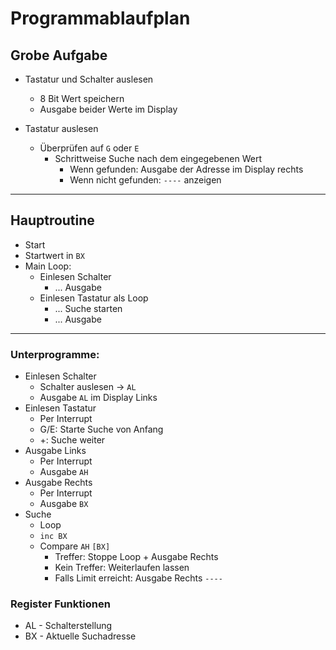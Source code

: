 # Programmablaufplan
## Grobe Aufgabe
- Tastatur und Schalter auslesen
  - 8 Bit Wert speichern
  - Ausgabe beider Werte im Display

- Tastatur auslesen
  - Überprüfen auf `G` oder `E`
    - Schrittweise Suche nach dem eingegebenen Wert
      - Wenn gefunden: Ausgabe der Adresse im Display rechts
      - Wenn nicht gefunden: `----` anzeigen

---
## Hauptroutine
- Start
- Startwert in `BX`
- Main Loop:
  - Einlesen Schalter
    - ... Ausgabe
  - Einlesen Tastatur als Loop
    - ... Suche starten
    - ... Ausgabe
---
### Unterprogramme:
- Einlesen Schalter
  - Schalter auslesen -> `AL`
  - Ausgabe `AL` im Display Links
- Einlesen Tastatur
  - Per Interrupt
  - G/E: Starte Suche von Anfang
  - \+: Suche weiter
- Ausgabe Links
  - Per Interrupt
  - Ausgabe `AH`
- Ausgabe Rechts
  - Per Interrupt
  - Ausgabe `BX`
- Suche
  - Loop
  - `inc BX`
  - Compare `AH` `[BX]`
    - Treffer: Stoppe Loop + Ausgabe Rechts
    - Kein Treffer: Weiterlaufen lassen
    - Falls Limit erreicht: Ausgabe Rechts `----`

### Register Funktionen
- AL - Schalterstellung
- BX - Aktuelle Suchadresse